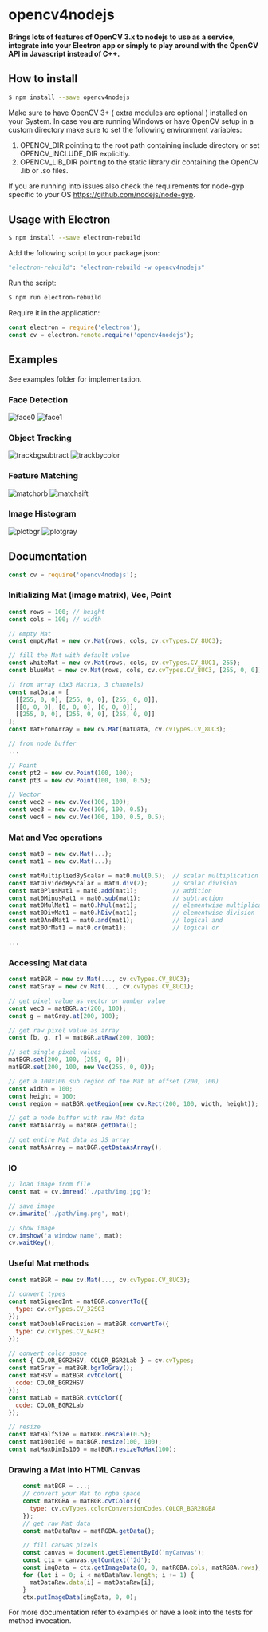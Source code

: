 opencv4nodejs
=============

**Brings lots of features of OpenCV 3.x to nodejs to use as a service, integrate into your Electron app or simply to play around with the OpenCV API in Javascript instead of C++.**

## How to install

``` bash
$ npm install --save opencv4nodejs
```

Make sure to have OpenCV 3+ ( extra modules are optional ) installed on your System. In case you are running Windows or have OpenCV setup in a custom directory make sure to set the following environment variables:
1. OPENCV_DIR pointing to the root path containing include directory or set OPENCV_INCLUDE_DIR explicitly.
2. OPENCV_LIB_DIR pointing to the static library dir containing the OpenCV .lib or .so files.

If you are running into issues also check the requirements for node-gyp specific to your OS https://github.com/nodejs/node-gyp.

## Usage with Electron

``` bash
$ npm install --save electron-rebuild
```

Add the following script to your package.json:
``` python
"electron-rebuild": "electron-rebuild -w opencv4nodejs"
```

Run the script:
``` bash
$ npm run electron-rebuild
```

Require it in the application:
``` javascript
const electron = require('electron');
const cv = electron.remote.require('opencv4nodejs');
```

## Examples

See examples folder for implementation.

### Face Detection

![face0](https://user-images.githubusercontent.com/31125521/29702727-c796acc4-8972-11e7-8043-117dd2761833.jpg)
![face1](https://user-images.githubusercontent.com/31125521/29702730-c79d3904-8972-11e7-8ccb-e8c467244ad8.jpg)

### Object Tracking

![trackbgsubtract](https://user-images.githubusercontent.com/31125521/29702733-c7b59864-8972-11e7-996b-d28cb508f3b8.gif)
![trackbycolor](https://user-images.githubusercontent.com/31125521/29702735-c8057686-8972-11e7-9c8d-13e30ab74628.gif)

### Feature Matching

![matchorb](https://user-images.githubusercontent.com/31125521/29702728-c7983be8-8972-11e7-8773-e1f01631a1eb.jpg)
![matchsift](https://user-images.githubusercontent.com/31125521/29702731-c79e3142-8972-11e7-947e-db109d415469.jpg)

### Image Histogram

![plotbgr](https://user-images.githubusercontent.com/31125521/29702729-c798f83a-8972-11e7-9b40-b42829cc2bb7.jpg)
![plotgray](https://user-images.githubusercontent.com/31125521/29702732-c7a42746-8972-11e7-9f9f-945edc20045e.jpg)

## Documentation

``` javascript
const cv = require('opencv4nodejs');
```

### Initializing Mat (image matrix), Vec, Point

``` javascript
const rows = 100; // height
const cols = 100; // width

// empty Mat
const emptyMat = new cv.Mat(rows, cols, cv.cvTypes.CV_8UC3);

// fill the Mat with default value
const whiteMat = new cv.Mat(rows, cols, cv.cvTypes.CV_8UC1, 255);
const blueMat = new cv.Mat(rows, cols, cv.cvTypes.CV_8UC3, [255, 0, 0]);

// from array (3x3 Matrix, 3 channels)
const matData = [
  [[255, 0, 0], [255, 0, 0], [255, 0, 0]],
  [[0, 0, 0], [0, 0, 0], [0, 0, 0]],
  [[255, 0, 0], [255, 0, 0], [255, 0, 0]]
];
const matFromArray = new cv.Mat(matData, cv.cvTypes.CV_8UC3);

// from node buffer
...

// Point
const pt2 = new cv.Point(100, 100);
const pt3 = new cv.Point(100, 100, 0.5);

// Vector
const vec2 = new cv.Vec(100, 100);
const vec3 = new cv.Vec(100, 100, 0.5);
const vec4 = new cv.Vec(100, 100, 0.5, 0.5);
```

### Mat and Vec operations

``` javascript
const mat0 = new cv.Mat(...);
const mat1 = new cv.Mat(...);

const matMultipliedByScalar = mat0.mul(0.5);  // scalar multiplication
const matDividedByScalar = mat0.div(2);       // scalar division
const mat0PlusMat1 = mat0.add(mat1);          // addition
const mat0MinusMat1 = mat0.sub(mat1);         // subtraction
const mat0MulMat1 = mat0.hMul(mat1);          // elementwise multiplication
const mat0DivMat1 = mat0.hDiv(mat1);          // elementwise division
const mat0AndMat1 = mat0.and(mat1);           // logical and
const mat0OrMat1 = mat0.or(mat1);             // logical or

...
```

### Accessing Mat data

``` javascript
const matBGR = new cv.Mat(..., cv.cvTypes.CV_8UC3);
const matGray = new cv.Mat(..., cv.cvTypes.CV_8UC1);

// get pixel value as vector or number value
const vec3 = matBGR.at(200, 100);
const g = matGray.at(200, 100);

// get raw pixel value as array
const [b, g, r] = matBGR.atRaw(200, 100);

// set single pixel values
matBGR.set(200, 100, [255, 0, 0]);
matBGR.set(200, 100, new Vec(255, 0, 0));

// get a 100x100 sub region of the Mat at offset (200, 100)
const width = 100;
const height = 100;
const region = matBGR.getRegion(new cv.Rect(200, 100, width, height));

// get a node buffer with raw Mat data
const matAsArray = matBGR.getData();

// get entire Mat data as JS array
const matAsArray = matBGR.getDataAsArray();
```

### IO

``` javascript
// load image from file
const mat = cv.imread('./path/img.jpg');

// save image
cv.imwrite('./path/img.png', mat);

// show image
cv.imshow('a window name', mat);
cv.waitKey();
```

### Useful Mat methods

``` javascript
const matBGR = new cv.Mat(..., cv.cvTypes.CV_8UC3);

// convert types
const matSignedInt = matBGR.convertTo({
  type: cv.cvTypes.CV_32SC3
});
const matDoublePrecision = matBGR.convertTo({
  type: cv.cvTypes.CV_64FC3
});

// convert color space
const { COLOR_BGR2HSV, COLOR_BGR2Lab } = cv.cvTypes;
const matGray = matBGR.bgrToGray();
const matHSV = matBGR.cvtColor({
  code: COLOR_BGR2HSV
});
const matLab = matBGR.cvtColor({
  code: COLOR_BGR2Lab
});

// resize
const matHalfSize = matBGR.rescale(0.5);
const mat100x100 = matBGR.resize(100, 100);
const matMaxDimIs100 = matBGR.resizeToMax(100);

```

### Drawing a Mat into HTML Canvas

``` javascript
    const matBGR = ...;
    // convert your Mat to rgba space
    const matRGBA = matBGR.cvtColor({
      type: cv.cvTypes.colorConversionCodes.COLOR_BGR2RGBA
    });
    // get raw Mat data
    const matDataRaw = matRGBA.getData();

    // fill canvas pixels
    const canvas = document.getElementById('myCanvas');
    const ctx = canvas.getContext('2d');
    const imgData = ctx.getImageData(0, 0, matRGBA.cols, matRGBA.rows);
    for (let i = 0; i < matDataRaw.length; i += 1) {
      matDataRaw.data[i] = matDataRaw[i];
    }
    ctx.putImageData(imgData, 0, 0);
```

For more documentation refer to examples or have a look into the tests for method invocation.